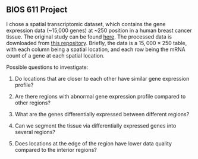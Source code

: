 BIOS 611 Project
----------------

I chose a spatial transcriptomic dataset, which contains the gene expression data (~15,000 genes) at ~250 position in a human breast cancer tissue. The original study can be found [here](https://www.science.org/doi/10.1126/science.aaf2403). The processed data is downloaded from [this repository](https://github.com/xzhoulab/SPARK/blob/master/data/Layer2_BC_Count.rds). Briefly, the data is a $15,000\times 250$ table, with each column being a spatial location, and each row being the mRNA count of a gene at each spatial location.

Possible questions to investigate:

1. Do locations that are closer to each other have similar gene expression profile?

2. Are there regions with abnormal gene expression profile compared to other regions?

3. What are the genes differentially expressed between different regions?

4. Can we segment the tissue via differentially expressed genes into several regions?

5. Does locations at the edge of the region have lower data quality compared to the interior regions?